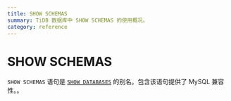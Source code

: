 ```yaml
---
title: SHOW SCHEMAS
summary: TiDB 数据库中 SHOW SCHEMAS 的使用概况。
category: reference
---
```


# SHOW SCHEMAS

`SHOW SCHEMAS` 语句是 [`SHOW DATABASES`](/v3.0/reference/sql/statements/show-databases.md) 的别名。包含该语句提供了 MySQL 兼容性。。
